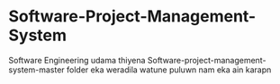 # Software-Project-Management-System
Software Engineering
udama thiyena Software-project-management-system-master folder eka weradila watune
puluwn nam eka ain karapn
